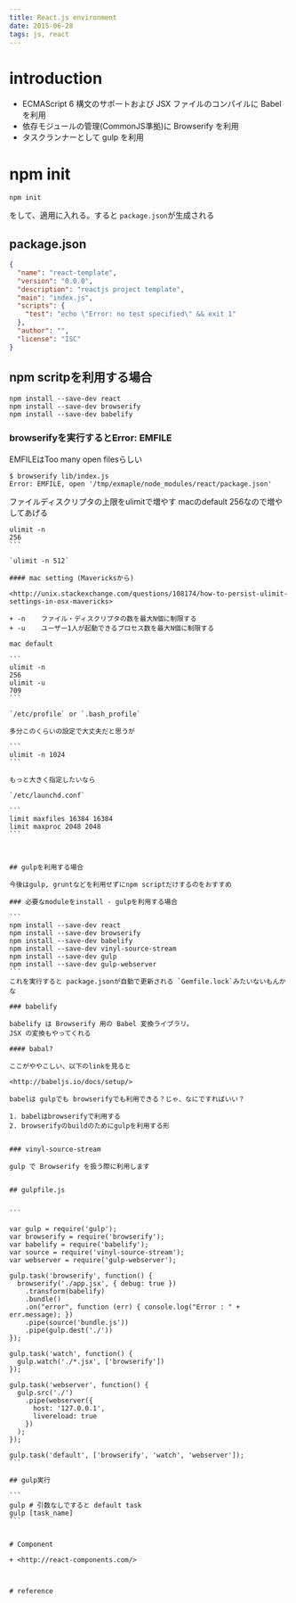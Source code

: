 ```yaml
---
title: React.js environment
date: 2015-06-28
tags: js, react
---
```


# introduction

+ ECMAScript 6 構文のサポートおよび JSX ファイルのコンパイルに Babel を利用
+ 依存モジュールの管理(CommonJS準拠)に Browserify を利用
+ タスクランナーとして gulp を利用

# npm init

`npm init`

 をして、適用に入れる。すると `package.json`が生成される


## package.json

```json
{
  "name": "react-template",
  "version": "0.0.0",
  "description": "reactjs project template",
  "main": "index.js",
  "scripts": {
    "test": "echo \"Error: no test specified\" && exit 1"
  },
  "author": "",
  "license": "ISC"
}
```


## npm scritpを利用する場合

```
npm install --save-dev react
npm install --save-dev browserify
npm install --save-dev babelify
```

### browserifyを実行するとError: EMFILE

EMFILEはToo many open filesらしい

```
$ browserify lib/index.js
Error: EMFILE, open '/tmp/exmaple/node_modules/react/package.json'
```

ファイルディスクリプタの上限をulimitで増やす
macのdefault 256なので増やしてあげる
````
ulimit -n
256
```

`ulimit -n 512`

#### mac setting (Mavericksから)

<http://unix.stackexchange.com/questions/108174/how-to-persist-ulimit-settings-in-osx-mavericks>

+ -n	ファイル・ディスクリプタの数を最大N個に制限する
+ -u	ユーザー1人が起動できるプロセス数を最大N個に制限する

mac default

```
ulimit -n
256
ulimit -u
709
```

`/etc/profile` or `.bash_profile`

多分このくらいの設定で大丈夫だと思うが

```
ulimit -n 1024
```

もっと大きく指定したいなら

`/etc/launchd.conf`

```
limit maxfiles 16384 16384
limit maxproc 2048 2048
```



## gulpを利用する場合

今後はgulp, gruntなどを利用せずにnpm scriptだけするのをおすすめ

### 必要なmoduleをinstall - gulpを利用する場合

```
npm install --save-dev react
npm install --save-dev browserify
npm install --save-dev babelify
npm install --save-dev vinyl-source-stream
npm install --save-dev gulp
npm install --save-dev gulp-webserver
```
これを実行すると package.jsonが自動で更新される `Gemfile.lock`みたいないもんかな

### babelify

babelify は Browserify 用の Babel 変換ライブラリ。
JSX の変換もやってくれる

#### babal?

ここがややこしい、以下のlinkを見ると

<http://babeljs.io/docs/setup/>

babelは gulpでも browserifyでも利用できる？じゃ、なにですればいい？

1. babelはbrowserifyで利用する
2. browserifyのbuildのためにgulpを利用する形


### vinyl-source-stream

gulp で Browserify を扱う際に利用します


## gulpfile.js


```

var gulp = require('gulp');
var browserify = require('browserify');
var babelify = require('babelify');
var source = require('vinyl-source-stream');
var webserver = require('gulp-webserver');

gulp.task('browserify', function() {
  browserify('./app.jsx', { debug: true })
    .transform(babelify)
    .bundle()
    .on("error", function (err) { console.log("Error : " + err.message); })
    .pipe(source('bundle.js'))
    .pipe(gulp.dest('./'))
});

gulp.task('watch', function() {
  gulp.watch('./*.jsx', ['browserify'])
});

gulp.task('webserver', function() {
  gulp.src('./')
    .pipe(webserver({
      host: '127.0.0.1',
      livereload: true
    })
  );
});

gulp.task('default', ['browserify', 'watch', 'webserver']);
```

## gulp実行

```
gulp # 引数なしですると default task
gulp [task_name]
```


# Component

+ <http://react-components.com/>



# reference








